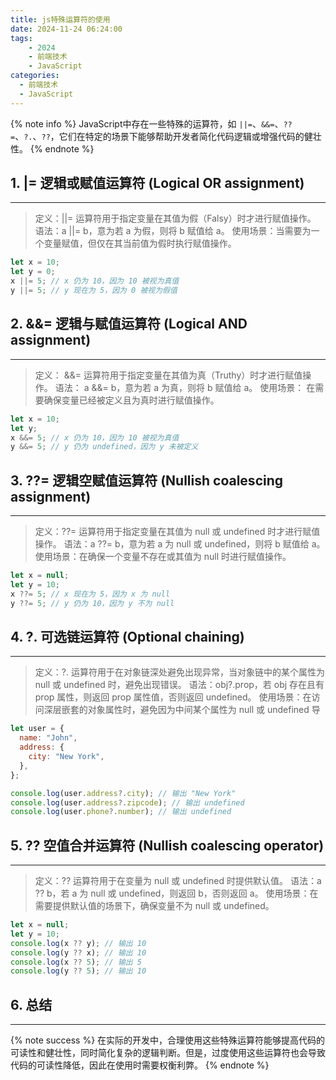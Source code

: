```yaml
---
title: js特殊运算符的使用
date: 2024-11-24 06:24:00
tags: 
    - 2024
    - 前端技术
    - JavaScript
categories: 
  - 前端技术
  - JavaScript
---
```


{% note info %}
JavaScript中存在一些特殊的运算符，如 `||=`、`&&=`、`??=`、`?.`、`??`，它们在特定的场景下能够帮助开发者简化代码逻辑或增强代码的健壮性。
{% endnote %}

## 1. |= 逻辑或赋值运算符 (Logical OR assignment)
--------------------
> 定义：||= 运算符用于指定变量在其值为假（Falsy）时才进行赋值操作。
> 语法：a ||= b，意为若 a 为假，则将 b 赋值给 a。
> 使用场景：当需要为一个变量赋值，但仅在其当前值为假时执行赋值操作。
```javascript
let x = 10;
let y = 0;
x ||= 5; // x 仍为 10，因为 10 被视为真值
y ||= 5; // y 现在为 5，因为 0 被视为假值
```

## 2. &&= 逻辑与赋值运算符 (Logical AND assignment)
--------------------
> 定义： &&= 运算符用于指定变量在其值为真（Truthy）时才进行赋值操作。
> 语法： a &&= b，意为若 a 为真，则将 b 赋值给 a。
> 使用场景： 在需要确保变量已经被定义且为真时进行赋值操作。
```javascript
let x = 10;
let y;
x &&= 5; // x 仍为 10，因为 10 被视为真值
y &&= 5; // y 仍为 undefined，因为 y 未被定义
```

## 3. ??= 逻辑空赋值运算符 (Nullish coalescing assignment)
-----------------------
> 定义：??= 运算符用于指定变量在其值为 null 或 undefined 时才进行赋值操作。
> 语法：a ??= b，意为若 a 为 null 或 undefined，则将 b 赋值给 a。
> 使用场景：在确保一个变量不存在或其值为 null 时进行赋值操作。
```javascript   
let x = null;
let y = 10;
x ??= 5; // x 现在为 5，因为 x 为 null
y ??= 5; // y 仍为 10，因为 y 不为 null
```

## 4. ?. 可选链运算符 (Optional chaining)
--------------------
> 定义：?. 运算符用于在对象链深处避免出现异常，当对象链中的某个属性为 null 或 undefined 时，避免出现错误。
> 语法：obj?.prop，若 obj 存在且有 prop 属性，则返回 prop 属性值，否则返回 undefined。
> 使用场景：在访问深层嵌套的对象属性时，避免因为中间某个属性为 null 或 undefined 导
```javascript
let user = {
  name: "John",
  address: {
    city: "New York",
  },
};

console.log(user.address?.city); // 输出 "New York"
console.log(user.address?.zipcode); // 输出 undefined
console.log(user.phone?.number); // 输出 undefined
```

## 5. ?? 空值合并运算符 (Nullish coalescing operator)
-----------------------
> 定义：?? 运算符用于在变量为 null 或 undefined 时提供默认值。
> 语法：a ?? b，若 a 为 null 或 undefined，则返回 b，否则返回 a。
> 使用场景：在需要提供默认值的场景下，确保变量不为 null 或 undefined。
```javascript
let x = null;
let y = 10;
console.log(x ?? y); // 输出 10
console.log(y ?? x); // 输出 10
console.log(x ?? 5); // 输出 5
console.log(y ?? 5); // 输出 10
```

## 6. 总结
---------------------
{% note success %}
在实际的开发中，合理使用这些特殊运算符能够提高代码的可读性和健壮性，同时简化复杂的逻辑判断。但是，过度使用这些运算符也会导致代码的可读性降低，因此在使用时需要权衡利弊。
{% endnote %}
